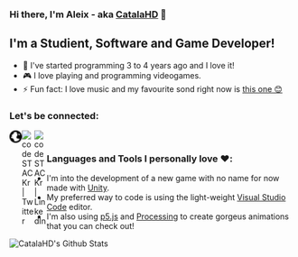 ### Hi there, I'm Aleix - aka [CatalaHD][website] 👋

## I'm a Studient, Software and Game Developer!
- 🌱 I've started programming 3 to 4 years ago and I love it!
- 🎮 I love playing and programming videogames.
- ⚡ Fun fact: I love music and my favourite sond right now is [this one 😊](https://www.youtube.com/watch?v=IVH6Gl7W0hI)

### Let's be connected:

[<img align="left" alt="codeSTACKr.com" width="22px" src="https://raw.githubusercontent.com/iconic/open-iconic/master/svg/globe.svg" />][website]
[<img align="left" alt="codeSTACKr | Twitter" width="22px" src="https://cdn.jsdelivr.net/npm/simple-icons@v3/icons/twitter.svg" />][twitter]
[<img align="left" alt="codeSTACKr | LinkedIn" width="22px" src="https://cdn.jsdelivr.net/npm/simple-icons@v3/icons/linkedin.svg" />][linkedin]

<br />

### Languages and Tools I personally love ❤️:
- I'm into the development of a new game with no name for now made with [Unity][unity].
- My preferred way to code is using the light-weight [Visual Studio Code][vscode] editor.
- I'm also using [p5.js][p5] and [Processing][processing] to create gorgeus animations that you can check out!

<img align="left" alt="CatalaHD's Github Stats" src="https://github-readme-stats.vercel.app/api?username=CatalaHD&show_icons=true&hide_border=true" />

[website]: https://catalahd.github.io/
[twitter]: https://twitter.com/CatalaHD
[linkedin]: https://www.linkedin.com/in/aleixferre/
[unity]: https://www.unity.com
[p5]: https://p5js.org/
[processing]: https://processing.org/
[vscode]: https://code.visualstudio.com/
